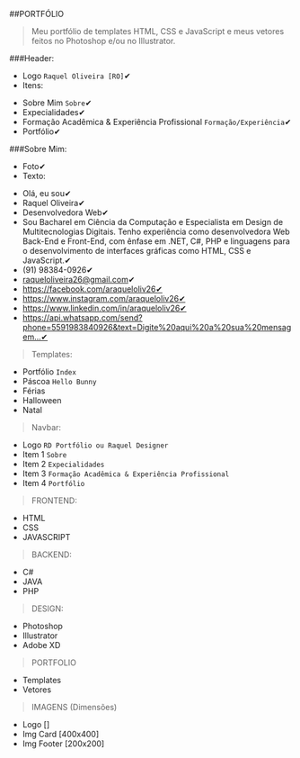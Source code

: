 ##PORTFÓLIO
> Meu portfólio de templates HTML, CSS e JavaScript e meus vetores feitos no Photoshop e/ou no Illustrator.

###Header:
+ Logo `Raquel Oliveira [RO]`✔
+ Itens:
* Sobre Mim `Sobre`✔
* Expecialidades✔
* Formação Acadêmica & Experiência Profissional `Formação/Experiência`✔
* Portfólio✔

###Sobre Mim:
+ Foto✔
+ Texto:
* Olá, eu sou✔
* Raquel Oliveira✔
* Desenvolvedora Web✔
* Sou Bacharel em Ciência da Computação e Especialista em Design de Multitecnologias Digitais. Tenho experiência como desenvolvedora Web Back-End e Front-End, com ênfase em .NET, C#, PHP e linguagens para o desenvolvimento de interfaces gráficas como HTML, CSS e JavaScript.✔
* (91) 98384-0926✔
* raqueloliveira26@gmail.com✔
* https://facebook.com/araqueloliv26✔
* https://www.instagram.com/araqueloliv26✔
* https://www.linkedin.com/in/araqueloliv26✔
* https://api.whatsapp.com/send?phone=5591983840926&text=Digite%20aqui%20a%20sua%20mensagem...✔


> Templates:
- Portfólio `Index` 
- Páscoa `Hello Bunny`
- Férias
- Halloween
- Natal

> Navbar:
- Logo `RD Portfólio ou Raquel Designer`
- Item 1 `Sobre`
- Item 2 `Expecialidades`
- Item 3 `Formação Acadêmica & Experiência Profissional`
- Item 4 `Portfólio`

>FRONTEND:
- HTML
- CSS
- JAVASCRIPT

>BACKEND:
- C#
- JAVA
- PHP

>DESIGN:
- Photoshop
- Illustrator
- Adobe XD

>PORTFOLIO
- Templates
- Vetores

>IMAGENS (Dimensões)
- Logo []
- Img Card [400x400]
- Img Footer [200x200]
